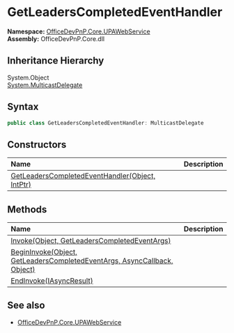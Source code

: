 # GetLeadersCompletedEventHandler
  

**Namespace:** [OfficeDevPnP.Core.UPAWebService](OfficeDevPnP.Core.UPAWebService.md)  
**Assembly:** OfficeDevPnP.Core.dll  
## Inheritance Hierarchy
System.Object  
    [System.MulticastDelegate](System.MulticastDelegate.md)
## Syntax
```C#
public class GetLeadersCompletedEventHandler: MulticastDelegate
```
## Constructors
|**Name**|**Description**|
|:-----|:-----|
| [GetLeadersCompletedEventHandler(Object, IntPtr)](OfficeDevPnP.Core.UPAWebService.GetLeadersCompletedEventHandler.ctor1.md) | 
## Methods
|**Name**|**Description**|
|:-----|:-----|
| [Invoke(Object, GetLeadersCompletedEventArgs)](OfficeDevPnP.Core.UPAWebService.GetLeadersCompletedEventHandler.d5031f65.md) | 
| [BeginInvoke(Object, GetLeadersCompletedEventArgs, AsyncCallback, Object)](OfficeDevPnP.Core.UPAWebService.GetLeadersCompletedEventHandler.a7995cd0.md) | 
| [EndInvoke(IAsyncResult)](OfficeDevPnP.Core.UPAWebService.GetLeadersCompletedEventHandler.c9867657.md) | 
## See also
- [OfficeDevPnP.Core.UPAWebService](OfficeDevPnP.Core.UPAWebService.md)
